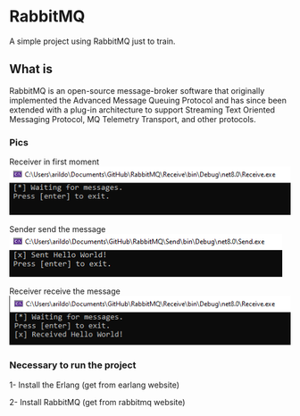 # RabbitMQ
A simple project using RabbitMQ just to train.

## What is
RabbitMQ is an open-source message-broker software that originally implemented the Advanced Message Queuing Protocol and has since been extended with a plug-in architecture to support Streaming Text Oriented Messaging Protocol, MQ Telemetry Transport, and other protocols.

### Pics
Receiver in first moment\
![ReceiverFirstMoment](https://github.com/amagnom/RabbitMQ/blob/main/Receiver1.PNG)

Sender send the message\
![SenderFirstMoment](https://github.com/amagnom/RabbitMQ/blob/main/Sender1.PNG)

Receiver receive the message\
![ReceiverSecondMoment](https://github.com/amagnom/RabbitMQ/blob/main/Receiver2.PNG)


### Necessary to run the project
1- Install the Erlang (get from earlang website)

2- Install RabbitMQ (get from rabbitmq website)

